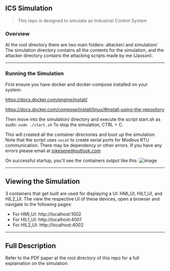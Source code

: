 ## ICS Simulation
> This repo is designed to simulate an Industrial Control System

### Overview
At the root directory there are two main folders: attacker/ and simulation/
The simulation directory contains all the contents for the simulation, and the attacker directory contains the attacking scripts made by me (Jaxson).

---
### Running the Simulation
First ensure you have docker and docker-compose installed on your system:

https://docs.docker.com/engine/install/

https://docs.docker.com/compose/install/linux/#install-using-the-repository

Then move into the simulation/ directory and execute the script start.sh as sudo:
`sudo ./start.sh`
To stop the simulation, CTRL + C.

This will created all the container directories and boot up the simulation. Note that the script uses `socat` to create serial ports for Modbus RTU communication. There may be dependency or other errors. If you have any errors please email at jokesene@outlook.com

On successful startup, you'll see the containers output like this:
![image](https://github.com/user-attachments/assets/8ddbd45e-0c3c-4b31-a5b9-137d3ba12471)

---
## Viewing the Simulation
3 containers that get built are used for displaying a UI: HMI_UI, HIL1_UI, and HIL2_UI. The view the respective UI of these devices, open a browser and navigate to the following pages:
- For HMI_UI: http://localhost:1002
- For HIL1_UI: http://localhost:4001
- For HIL2_UI: http://localhost:4002

---
## Full Description
Refer to the PDF paper at the root directory of this repo for a full explaination on the simulation.
